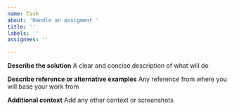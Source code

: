 ```yaml
---
name: Task
about: 'Handle an assigment '
title: ''
labels: ''
assignees: ''

---
```


**Describe the solution**
A clear and concise description of what will do

**Describe reference or alternative examples**
Any reference from where you will base your work from

**Additional context**
Add any other context or screenshots
